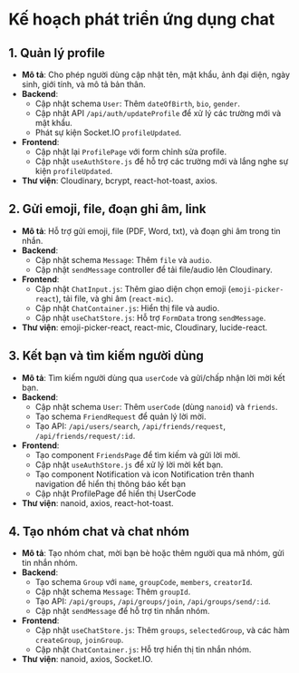 # Kế hoạch phát triển ứng dụng chat

## 1. Quản lý profile

- **Mô tả**: Cho phép người dùng cập nhật tên, mật khẩu, ảnh đại diện, ngày sinh, giới tính, và mô tả bản thân.
- **Backend**:
  - Cập nhật schema `User`: Thêm `dateOfBirth`, `bio`, `gender`.
  - Cập nhật API `/api/auth/updateProfile` để xử lý các trường mới và mật khẩu.
  - Phát sự kiện Socket.IO `profileUpdated`.
- **Frontend**:
  - Cập nhật lại `ProfilePage` với form chỉnh sửa profile.
  - Cập nhật `useAuthStore.js` để hỗ trợ các trường mới và lắng nghe sự kiện `profileUpdated`.
- **Thư viện**: Cloudinary, bcrypt, react-hot-toast, axios.

## 2. Gửi emoji, file, đoạn ghi âm, link

- **Mô tả**: Hỗ trợ gửi emoji, file (PDF, Word, txt), và đoạn ghi âm trong tin nhắn.
- **Backend**:
  - Cập nhật schema `Message`: Thêm `file` và `audio`.
  - Cập nhật `sendMessage` controller để tải file/audio lên Cloudinary.
- **Frontend**:
  - Cập nhật `ChatInput.js`: Thêm giao diện chọn emoji (`emoji-picker-react`), tải file, và ghi âm (`react-mic`).
  - Cập nhật `ChatContainer.js`: Hiển thị file và audio.
  - Cập nhật `useChatStore.js`: Hỗ trợ `FormData` trong `sendMessage`.
- **Thư viện**: emoji-picker-react, react-mic, Cloudinary, lucide-react.

## 3. Kết bạn và tìm kiếm người dùng

- **Mô tả**: Tìm kiếm người dùng qua `userCode` và gửi/chấp nhận lời mời kết bạn.
- **Backend**:
  - Cập nhật schema `User`: Thêm `userCode` (dùng `nanoid`) và `friends`.
  - Tạo schema `FriendRequest` để quản lý lời mời.
  - Tạo API: `/api/users/search`, `/api/friends/request`, `/api/friends/request/:id`.
- **Frontend**:
  - Tạo component `FriendsPage` để tìm kiếm và gửi lời mời.
  - Cập nhật `useAuthStore.js` để xử lý lời mời kết bạn.
  - Tạo component Notification và icon Notification trên thanh navigation để hiển thị thông báo kết bạn
  - Cập nhật ProfilePage để hiển thị UserCode
- **Thư viện**: nanoid, axios, react-hot-toast.

## 4. Tạo nhóm chat và chat nhóm

- **Mô tả**: Tạo nhóm chat, mời bạn bè hoặc thêm người qua mã nhóm, gửi tin nhắn nhóm.
- **Backend**:
  - Tạo schema `Group` với `name`, `groupCode`, `members`, `creatorId`.
  - Cập nhật schema `Message`: Thêm `groupId`.
  - Tạo API: `/api/groups`, `/api/groups/join`, `/api/groups/send/:id`.
  - Cập nhật `sendMessage` để hỗ trợ tin nhắn nhóm.
- **Frontend**:
  - Cập nhật `useChatStore.js`: Thêm `groups`, `selectedGroup`, và các hàm `createGroup`, `joinGroup`.
  - Cập nhật `ChatContainer.js`: Hỗ trợ hiển thị tin nhắn nhóm.
- **Thư viện**: nanoid, axios, Socket.IO.

